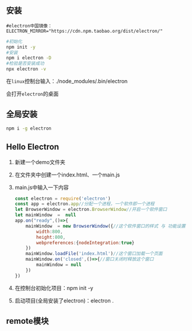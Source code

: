 ## 安装

```npmrc
#electron中国镜像：
ELECTRON_MIRROR="https://cdn.npm.taobao.org/dist/electron/"
```

```bash
#初始化
npm init -y
#安装
npm i electron -D
#检验是否安装成功
npx electron -v
```

在`linux`控制台输入：./node_modules/.bin/electron

会打开`electron`的桌面

## 全局安装

```bash
npm i -g electron
```

## Hello Electron

1. 新建一个demo文件夹

2. 在文件夹中创建一个index.html、一个main.js

3. main.js中输入一下内容

   ```js
   const electron = require('electron')
   const app = electron.app//分配一个进程，一个软件即一个进程
   let BrowserWindow = electron.BrowserWindow//开启一个软件窗口
   let mainWindow  =  null
   app.on("ready",()=>{
       mainWindow  = new BrowserWindow({//这个软件窗口的样式 与 功能设置
           width:800,
           height:800,
           webpreferences:{nodeIntegration:true}
       })
       mainWindow.loadFile('index.html')//这个窗口加载一个页面
       mainWindow.on('closed',()=>{//窗口关闭时释放这个窗口
           mainWindow = null
       })
   })
   ```

4. 在控制台初始化项目：npm init -y

5. 启动项目(全局安装了electron)：electron .

## remote模块

